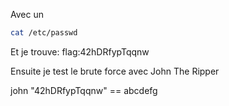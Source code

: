 Avec un

```bash
cat /etc/passwd
```
Et je trouve:
flag:42hDRfypTqqnw

Ensuite je test le brute force avec John The Ripper

john "42hDRfypTqqnw" == abcdefg


